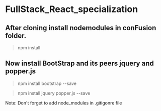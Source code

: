 # FullStack_React_specialization

## After cloning install nodemodules in conFusion folder.

> npm install

## Now install BootStrap and its peers jquery and popper.js

> npm install bootstrap --save

> npm install jquery popper.js --save

Note: Don't forget to add node_modules in .gitigonre file
